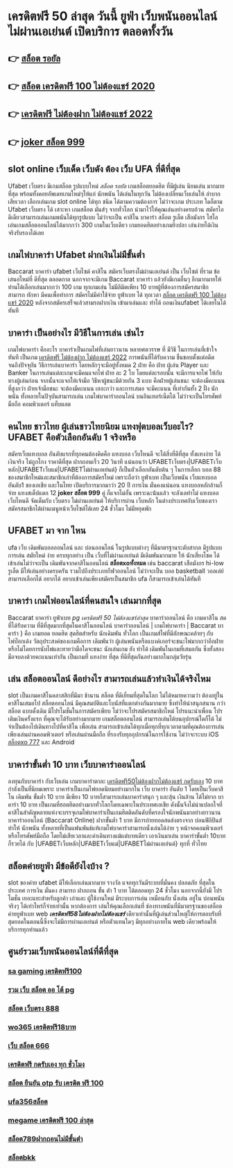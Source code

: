 # เครดิตฟรี 50 ล่าสุด วันนี้  ยูฟ่า เว็บพนันออนไลน์ ไม่ผ่านเอเย่นต์  เปิดบริการ ตลอดทั้งวัน 

## 👉 [สล็อต รอยัล](https://member.mabet.net/?action=login)
## 👉 [สล็อต เครดิตฟรี 100 ไม่ต้องแชร์ 2020](https://member.mabet.net/?action=login)
## 👉 [เครดิตฟรี ไม่ต้องฝาก ไม่ต้องแชร์ 2022](https://mabet.net/register/)
## 👉 [joker สล็อต 999](https://mabet.net/register/)

##  slot online เว็บเด็ด เว็บดัง ต้อง  เว็บ UFA ที่ดีที่สุด

Ufabet เว็บตรง มีเกมสล็อต รูปแบบใหม่ *สล็อต รอยัล* เกมสล็อตยอดฮิต ที่มีผู้เล่น นิยมเล่น มากมายที่สุด  พร้อมทั้งคอยอัพเดทเกมใหม่ๆให้แก่ นักพนัน ได้เล่นในทุกวัน   ไม่ต้องเปลี่ยนเว็บเล่นให้ ลำบาก เสียเวลา เลือกเล่นเกม slot online ได้ทุก ชนิด ได้ตามความต้องการ  ไม่ว่าจะเกม ประเภท ใดก็ตาม Ufabet เว็บตรง ได้ เสาะหา เกมสล็อต มันส์ๆ จากทั่วโลก  นำมาไว้ให้คุณเล่นอย่างครบถ้วน  สมัครไอดีเดียวสามารถเล่นเกมพนันได้ทุกรูปแบบ ไม่ว่าจะเป็น คาสิโน บาคาร่า  สล็อต  รูเล็ต เสือมังกร ไฮโล เล่นเกมสล็อตออนไลน์ได้มากกว่า 300 เกมในเว็บเดียว เกมยอดฮิตอย่างเกมยิงปลา เล่นง่ายได้เงินจริงรับรองได้เลย


##  เกมไพ่บาคาร่า Ufabet  ฝากเงินไม่มีขั้นต่ำ

 Baccarat บาคาร่า  ufabet   เว็บไซต์ คาสิโน  สมัครเว็บตรงไม่ผ่านเอเย่นต์   เป็น เว็บไซต์ ที่รวม ข้อเสนอใหม่ที่ ดีที่สุด ตลอดกาล นอกจากจะมีเกม  Baccarat บาคาร่า  แล้วยังมีเกมอื่นๆ อีกมากมายให้ท่านได้เลือกเล่นมากกว่า 100 เกม ทุกเกมเล่น ไม่มีลิมิตเพียง 10 บาทผู้ที่ต้องการสมัครสมาชิก สามารถ  ทักหา มีคนเพื่อทำการ สมัครไม่มีค่าใช้จ่าย ยูฟ่าเบท ได้ ทุกเวลา [สล็อต เครดิตฟรี 100 ไม่ต้องแชร์ 2020](https://mabet.net/register/)  หลังจากสมัครเสร็จแล้วสามรถฝากเงิน เข้ามาเล่นและ  ทำได้ ถอนเงินufabet ได้เลยในได้ทันที 

##  บาคาร่า เป็นอย่างไร  มีวิธีในการเล่น เช่นไร 

 เกมไพ่บาคาร่า คืออะไร  บาคาร่าเป็นเกมไพ่ที่เล่นยาวนาน หลายศตวรรษ  ที่ มีวิธี ในการเล่นที่เข้าใจ ทันที เป็นเกม [เครดิตฟรี ไม่ต้องฝาก ไม่ต้องแชร์ 2022](https://mabet.net/register/) การพนันที่ได้รับความ ชื่นชอบตั้งแต่อดีตจนถึงปัจจุบัน วิธีการเล่นบาคาร่า โดยหลักๆจะมีอยู่ทั้งหมด 2  ฝ่าย คือ ฝ่าย ผู้เล่น Player และ Banker ในการเล่นแต่ละเกมจะมีคนแจกไพ่  ฝ่าย ละ 2 ใบ โดยแต่ละรอบนั้น จะมีการแจกไพ่ ให้กับทางผู้เล่นก่อน จากนั้นจะแจกให้เจ้ามือ วิธีหาผู้ชนะมีด้วยกัน 3 แบบ คือฝ่ายผู้เล่นชนะ จะต้องมีคะแนน ที่สูงกว่า  ฝ่ายเจ้ามือชนะ จะต้องมีคะแนน  เยอะกว่า และการเสมอ จะมีคะแนน ที่เท่ากันทั้ง 2 ฝั่ง  นักพนัน ทั้งหลายในปัจุบันสามารถเล่น  เกมไพ่บาคาร่าออนไลน์  บนอินเทอร์เน็ตได้ ไม่ว่าจะเป็นโทรศัพท์มือถือ คอมพิวเตอร์ แท็บแลต  


## คนไทย ชาวไทย ผู้เล่นชาวไทยนิยม แทงฟุตบอลเว็บอะไร? UFABET คือตัวเลือกอันดับ 1 จริงหรือ

สมัครเว็บแทงบอล อันดับแรกที่ทุกคนต้องคิดคือ แทงบอล เว็บไหนดี  จะได้สิ่งที่ดีที่สุด ทั้งแทงง่าย ได้เงินจริง ไม่ถูกโกง ราคาดีที่สุด ฝากถอนเร็ว 20 วินาที  แน่นอนว่า UFABETเว็บตรง|UFABETเว็บหลัก|UFABETเว็บแม่|UFABETไม่ผ่านเอเย่นต์}   ก็เป็นตัวเลือกอันดับต้น ๆ ในการเลือก บอล 88 ของสมาชิกใหม่และสมาชิกเก่าที่ต้องการสมัครใหม่ เพราะถือว่า ยูฟ่าเบท เป็นเว็บพนัน เว็บแทงบอล อันดับ1 ของเอเชีย และในไทย เปิดบริการมากมาว่า 20 ปี การเงิน มั่นคงแน่นอน แทงบอลหลักล้านก็จ่าย แทงสเต็ปแตก 12  **joker สล็อต 999** คู่ ก็แจกไม่อั้น เพราะฉะน้้นแล้ว จะลังเลทำไม่ แทงบอลเว็บไหนดี จัดเต็มกับ เว็บตรง ไม่ผ่านเอเย่นต์ ให้บริการผ่าน เว็บหลัก ในต่างประเทศกับเว็บของเรา สมัครสมาชิกได้ผ่านเมนูหน้าเว็บไซต์ได้เลย 24 ชั่วโมง ไม่มีหยุดพัก


## UFABET มา จาก ไหน

 ufa  เว็บ  เดิมพันบอลออนไลน์ และ    บ่อนออนไลน์ ในรูปแบบต่างๆ   ที่มีมาตรฐานระดับสากล มีรูปแบบการเล่น    สมัยใหม่    ง่าย    ครบทุกอย่าง    เป็น   เว็บที่ไม่ผ่านเอเย่นต์ มีเดิมพันมากมาย   ให้ นักเสี่ยงโชค ได้เข้าเล่นไม่ว่าจะเป็น เดิมพันจากคาสิโนออนไลน์ **สล็อตxoทั้งหมด**   เช่น  baccarat เสือมังกร  hi-low    รูเล็ต  มีให้เล่นอย่างครบครัน   รวมไปถึงประเภทกีฬาออนไลน์   ไม่ว่าจะเป็น  บอล    basketball  วอลเล่ย์  
  สามารถเลือกได้  อยากได้   อยากเข้าเล่นเพียงสมัครเป็นสมาชิก    ufa ก็สามารถเข้าเล่นได้ทันที


##  บาคาร่า เกมไพ่ออนไลน์ที่คนสนใจ  เล่นมากที่สุด

 Baccarat บาคาร่า   ยูฟ่าเบท  *pg เครดิตฟรี 50 ไม่ต้องแชร์ล่าสุด* บาคาร่าออนไลน์  คือ เกมคาสิโน สดที่ได้รับความ ที่ดีที่สุดมากที่สุดในคาสิโนออนไลน์  บาคาร่าออนไลน์ | เกมไพ่บาคาร่า | Baccarat บาคาร่า } คือ เกมยอด ยอดฮิต สุดฮิตสำหรับ นักเดิมพัน ทั่วโลก เป็นเกมส์ไพ่ที่มีลักษณะคล้ายๆ กับไพ่ป๊อกเด้ง วัตถุประสงค์ของเกมคือการ เดิมพันว่า ผู้เล่นพนันหรือแบงค์เกอร์จะชนะไพ่มากกว่าอีกฝ่ายหรือไม่โดยการนับไพ่และทายว่ามือใดจะชนะ นักเล่นเกม ยัง  ทำได้  เดิมพันในเกมที่เสมอกัน ซึ่งทั้งสองมือจบลงด้วยคะแนนเท่ากัน เป็นเกมที่  แทงง่าย ที่สุด ที่ดีที่สุดกันอย่างมากในกลุ่มวัยรุ่น


## เล่น สล็อตออนไลน์ ดีอย่างไร สามารถเล่นแล้วทำเงินได้จริงไหม

 slot เป็นเกมคาสิโนคลาสสิกที่มีมา ช้านาน สล็อต  ที่ดีเยี่ยมที่สุดในโลก ไม่ได้หมายความว่า ต้องอยู่ในคาสิโนเสมอไป สล็อตออนไลน์ มีคุณสมบัติและโบนัสที่แตกต่างกันมากมาย ซึ่งทำให้น่าสนุกสนาน กว่าสล็อต แบบดั้งเดิม  มีโปรโมชั่นในการสมัครเพียบ ไม่ว่าจะโปรสมัครสมาชิกใหม่ โปรแนะนำเพื่อน โปรเติมเงินครั้งแรก ที่คุณจะได้รับอย่างมากมาย   เกมสล็อตออนไลน์ สามารถเล่นได้บนอุปกรณ์ใดก็ได้ ไม่จำเป็นต้องไปเดินทางไปที่คาสิโน เพื่อเล่น สามารถเข้าเล่นได้ทุกเมื่อทุกที่ทุกเวลาตามที่คุณต้องการเล่น เพียงเล่นผ่านคอมพิวเตอร์ หรือเล่นผ่านมือถือ ที่รองรับทุกอุปกรณ์ในการใช้งาน ไม่ว่าจะระบบ iOS [สล็อตxo 777](https://mabet.net/credit-free-50/) และ Android

##  บาคาร่าขั้นต่ำ 10 บาท เว็บบาคาร่าออนไลน์ 

 ลงทุนกับบาคาร่า  กับเว็บเล่น เกมบาคาร่าตาละ [เครดิตฟรี50ไม่ต้องฝากไม่ต้องแชร์ กดรับเอง](https://bio.link/tisawago) 10 บาท กำลังเป็นที่นิยมเพราะ บาคาร่าเป็นเกมไพ่ยอดนิยมอย่างมากใน เว็บ  บาคาร่า อันดับ 1  โดยเป็นเว็บคาสิโน เดิมพัน ขั้นต่ำ 10 บาท มีเพียง 10 บาทก็สามารถเล่นบาคาร่าสนุก ๆ และลุ้น เงินล้าน  ได้ไม่ยาก บาคาร่า 10 บาท เป็นเกมที่ฮอตฮิตอย่างมากทั่วโลกโดยเฉพาะในประเทศเอเชีย ดังนั้นจึงไม่น่าแปลกใจที่คาสิโนสำคัญหลายแห่งจะบรรจุเกมไพ่บาคาร่าเป็นเกมฮิตติดอันดับที่ครองใจนักพนันมาอย่างยาวนาน บาคาร่าออนไลน์ (Baccarat Online)   ฝากขั้นต่ำ 1 บาท  มีการถ่ายทอดสดส่งตรงจาก  บ่อนฟิลิปินส์ ทำให้ นักพนัน  ทั้งหลายที่เป็นแฟนพันธ์แท้เกมไพ่บาคาร่าสามารถนั่งเล่นได้ง่าย ๆ หน้าจอคอมพิวเตอร์หรือโทรศัพท์มือถือ โดยไม่เสียเวลาและค่าเดินทางแม้แต่บาทเดียว เอาเงินมาเล่น บาคาร่าขั้นต่ำ 10บาท ก็รวยได้ กับ |UFABETเว็บหลัก|UFABETเว็บแม่|UFABETไม่ผ่านเอเย่นต์} ทุกที่ ทั่วไทย


## สล็อตค่ายยูฟ่า มีข้อดียังไงบ้าง ?
 slot ของค่าย ufabet มีให้เลือกเล่นมากมาย  รางวัล  แจกทุกวันมีระบบที่มั่นคง ปลอดภัย  ที่สุดในประเทศ การเงิน มั่นคง สามารถ  ฝากถอน ขั้น ต่ํา 1 บาท ได้ตลอดทุก 24 ชั่วโมง นอกจากนี้ยังมี โปรโมชั่น  เยอะแยะสำหรับลูกค้า เก่าและ ผู้ใช้งานใหม่ มีระบบการเล่น เหมือนกับ  นั่งเล่น อยู่ใน บ่อนพนัน จริงๆ ได้เท่าไหร่ก็จ่ายเท่านั้น หากต้องการ เล่นให้คุณเลือกเล่นที่ ช่องทางพนันที่มีมาตรฐานของสล็อต ค่ายยูฟ่าเบท  web ***เครดิตฟรี58ไม่ต้องฝากไม่ต้องแชร์*** เดียวเท่านั้นที่ผู้เล่นส่วนใหญ่ให้การตอบรับที่ สุดยอดในตอนนี้ซึ่งจะไม่มีการผ่านเอเย่นต์ หรือตัวแทนใดๆ มีทุกอย่างภายใน web เดียวพร้อมให้บริการทุกท่านแล้ว

## ศูนย์รวมเว็บพนันออนไลน์ที่ดีที่สุด

### [sa gaming เครดิตฟรี100](https://atom.io/themes/สมัครฟรีเครดิต%20สล็อตufa%20008%20สล็อต%20PG%2020รับ100%20เว็บตรง100%)
### [รวม เว็บ สล็อต ออ โต้ pg](https://atom.io/themes/สมัครฟรีเครดิต%20เครดิตฟรี%2050%20ถอนได้%20300%20ล่าสุด%20pg%20008%20สล็อต%20PG%2020รับ100%20เว็บตรง100%)
### [สล็อต เว็บตรง 888](https://atom.io/themes/สมัครฟรีเครดิต%20สบาย99เครดิตฟรี%20008%20สล็อต%20PG%2020รับ100%20เว็บตรง100%)
### [wo365 เครดิตฟรี18บาท](https://atom.io/themes/สมัครฟรีเครดิต%20สล็อตxo1688%20008%20สล็อต%20PG%2020รับ100%20เว็บตรง100%)
### [เว็บ สล็อต 666](https://atom.io/themes/สมัครฟรีเครดิต%20ทดลอง%20เล่น%20สล็อต%20โร%20ม่า%20ฟรี%20008%20สล็อต%20PG%2020รับ100%20เว็บตรง100%)
### [เครดิตฟรี กดรับเอง ทุก ชั่วโมง](https://atom.io/themes/สมัครฟรีเครดิต%20รวม%20superslot%20เครดิตฟรี%2050%20ไม่ต้องแชร์%20008%20สล็อต%20PG%2020รับ100%20เว็บตรง100%)
### [สล็อต ยืนยัน otp รับ เครดิต ฟรี 100](https://atom.io/themes/สมัครฟรีเครดิต%20สล็อต%20วอ%20เลท%20เครดิตฟรี%20ไม่ต้องฝากก่อน%20ไม่ต้องแชร์%20ยืนยันเบอร์โทรศัพท์%20008%20สล็อต%20PG%2020รับ100%20เว็บตรง100%)
### [ufa356สล็อต](https://atom.io/themes/สมัครฟรีเครดิต%20m98%20casino%20เครดิตฟรี%20008%20สล็อต%20PG%2020รับ100%20เว็บตรง100%)
### [megame เครดิตฟรี 100 ล่าสุด](https://atom.io/themes/สมัครฟรีเครดิต%20lava%20game%20slot%20เครดิตฟรี%20008%20สล็อต%20PG%2020รับ100%20เว็บตรง100%)
### [สล็อต789ฝากถอนไม่มีขั้นต่ํา](https://atom.io/themes/สมัครฟรีเครดิต%20point%20เครดิตฟรี49%20008%20สล็อต%20PG%2020รับ100%20เว็บตรง100%)
### [สล็อตbkk](https://atom.io/themes/สมัครฟรีเครดิต%20เว็บตรง%20เครดิตฟรี%202021%20008%20สล็อต%20PG%2020รับ100%20เว็บตรง100%)